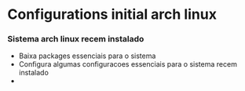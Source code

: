 # Configurations initial arch linux

### Sistema arch linux recem instalado
- Baixa packages essenciais para o sistema
- Configura algumas configuracoes essenciais para o sistema recem instalado
- 